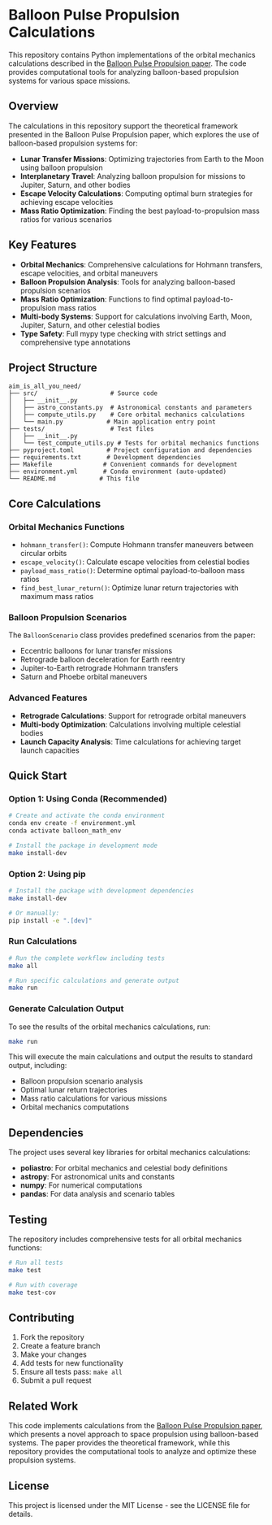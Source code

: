 # Balloon Pulse Propulsion Calculations

This repository contains Python implementations of the orbital mechanics calculations described in the [Balloon Pulse Propulsion paper](https://github.com/katzseth22202/Balloon-Pulse-Propulsion). The code provides computational tools for analyzing balloon-based propulsion systems for various space missions.

## Overview

The calculations in this repository support the theoretical framework presented in the Balloon Pulse Propulsion paper, which explores the use of balloon-based propulsion systems for:

- **Lunar Transfer Missions**: Optimizing trajectories from Earth to the Moon using balloon propulsion
- **Interplanetary Travel**: Analyzing balloon propulsion for missions to Jupiter, Saturn, and other bodies
- **Escape Velocity Calculations**: Computing optimal burn strategies for achieving escape velocities
- **Mass Ratio Optimization**: Finding the best payload-to-propulsion mass ratios for various scenarios

## Key Features

- **Orbital Mechanics**: Comprehensive calculations for Hohmann transfers, escape velocities, and orbital maneuvers
- **Balloon Propulsion Analysis**: Tools for analyzing balloon-based propulsion scenarios
- **Mass Ratio Optimization**: Functions to find optimal payload-to-propulsion mass ratios
- **Multi-body Systems**: Support for calculations involving Earth, Moon, Jupiter, Saturn, and other celestial bodies
- **Type Safety**: Full mypy type checking with strict settings and comprehensive type annotations

## Project Structure

```
aim_is_all_you_need/
├── src/                    # Source code
│   ├── __init__.py
│   ├── astro_constants.py  # Astronomical constants and parameters
│   ├── compute_utils.py    # Core orbital mechanics calculations
│   └── main.py            # Main application entry point
├── tests/                  # Test files
│   ├── __init__.py
│   └── test_compute_utils.py # Tests for orbital mechanics functions
├── pyproject.toml         # Project configuration and dependencies
├── requirements.txt       # Development dependencies
├── Makefile              # Convenient commands for development
├── environment.yml       # Conda environment (auto-updated)
└── README.md            # This file
```

## Core Calculations

### Orbital Mechanics Functions

- `hohmann_transfer()`: Compute Hohmann transfer maneuvers between circular orbits
- `escape_velocity()`: Calculate escape velocities from celestial bodies
- `payload_mass_ratio()`: Determine optimal payload-to-balloon mass ratios
- `find_best_lunar_return()`: Optimize lunar return trajectories with maximum mass ratios

### Balloon Propulsion Scenarios

The `BalloonScenario` class provides predefined scenarios from the paper:
- Eccentric balloons for lunar transfer missions
- Retrograde balloon deceleration for Earth reentry
- Jupiter-to-Earth retrograde Hohmann transfers
- Saturn and Phoebe orbital maneuvers

### Advanced Features

- **Retrograde Calculations**: Support for retrograde orbital maneuvers
- **Multi-body Optimization**: Calculations involving multiple celestial bodies
- **Launch Capacity Analysis**: Time calculations for achieving target launch capacities

## Quick Start

### Option 1: Using Conda (Recommended)

```bash
# Create and activate the conda environment
conda env create -f environment.yml
conda activate balloon_math_env

# Install the package in development mode
make install-dev
```

### Option 2: Using pip

```bash
# Install the package with development dependencies
make install-dev

# Or manually:
pip install -e ".[dev]"
```

### Run Calculations

```bash
# Run the complete workflow including tests
make all

# Run specific calculations and generate output
make run
```

### Generate Calculation Output

To see the results of the orbital mechanics calculations, run:

```bash
make run
```

This will execute the main calculations and output the results to standard output, including:
- Balloon propulsion scenario analysis
- Optimal lunar return trajectories
- Mass ratio calculations for various missions
- Orbital mechanics computations

## Dependencies

The project uses several key libraries for orbital mechanics calculations:

- **poliastro**: For orbital mechanics and celestial body definitions
- **astropy**: For astronomical units and constants
- **numpy**: For numerical computations
- **pandas**: For data analysis and scenario tables

## Testing

The repository includes comprehensive tests for all orbital mechanics functions:

```bash
# Run all tests
make test

# Run with coverage
make test-cov
```

## Contributing

1. Fork the repository
2. Create a feature branch
3. Make your changes
4. Add tests for new functionality
5. Ensure all tests pass: `make all`
6. Submit a pull request

## Related Work

This code implements calculations from the [Balloon Pulse Propulsion paper](https://github.com/katzseth22202/Balloon-Pulse-Propulsion), which presents a novel approach to space propulsion using balloon-based systems. The paper provides the theoretical framework, while this repository provides the computational tools to analyze and optimize these propulsion systems.

## License

This project is licensed under the MIT License - see the LICENSE file for details.
